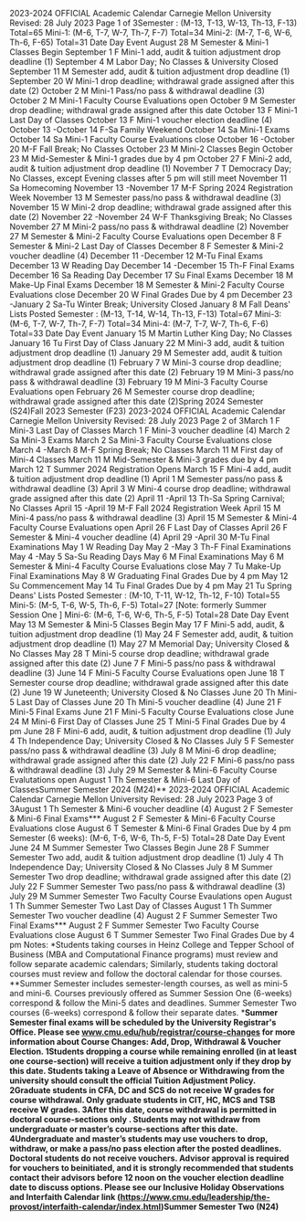 2023-2024 OFFICIAL Academic Calendar Carnegie Mellon University
Revised: 28 July 2023 Page 1 of 3Semester : (M-13, T-13, W-13, Th-13, F-13) Total=65
Mini-1: (M-6, T-7, W-7, Th-7, F-7) Total=34 
Mini-2: (M-7, T-6, W-6, Th-6, F-65) Total=31
Date Day Event
August 28 M Semester & Mini-1 Classes Begin
September 1 F Mini-1 add, audit & tuition adjustment drop deadline  (1)
September 4 M Labor Day; No Classes & University Closed
September 11 M Semester add, audit & tuition adjustment drop deadline (1)
September 20 W Mini-1 drop deadline; withdrawal grade assigned after this date (2)
October 2 M Mini-1 Pass/no pass & withdrawal deadline (3)
October 2 M Mini-1 Faculty Course Evaluations open
October 9 M Semester drop deadline; withdrawal grade assigned after this date
October 13 F Mini-1 Last Day of Classes
October 13 F Mini-1 voucher election deadline (4)
October 13 -October 14 F-Sa Family Weekend
October 14 Sa Mini-1 Exams
October 14 Sa Mini-1 Faculty Course Evaluations close
October 16 -October 20 M-F Fall Break; No Classes
October 23 M Mini-2 Classes Begin 
October 23 M Mid-Semester & Mini-1 grades due by 4 pm
October 27 F Mini-2 add, audit & tuition adjustment drop deadline (1)
November 7 T Democracy Day; No Classes, except Evening classes after 5 pm will still meet
November 11 Sa Homecoming
November 13 -November 17 M-F Spring 2024 Registration Week
November 13 M Semester pass/no pass & withdrawal deadline (3)
November 15 W Mini-2 drop deadline; withdrawal grade assigned after this date (2)
November 22 -November 24 W-F Thanksgiving Break; No Classes
November 27 M Mini-2 pass/no pass & withdrawal deadline (2)
November 27 M Semester & Mini-2 Faculty Course Evaluations open
December 8 F Semester & Mini-2 Last Day of Classes 
December 8 F Semester & Mini-2 voucher deadline (4)
December 11 -December 12 M-Tu Final Exams 
December 13 W Reading Day 
December 14 -December 15 Th-F Final Exams 
December 16 Sa Reading Day 
December 17 Su Final Exams 
December 18 M Make-Up Final Exams
December 18 M Semester & Mini-2 Faculty Course Evaluations close
December 20 W Final Grades Due by 4 pm 
December 23 -January 2 Sa-Tu Winter Break; University Closed
January 8 M Fall Deans' Lists Posted
Semester : (M-13, T-14, W-14, Th-13, F-13) Total=67
Mini-3: (M-6, T-7, W-7, Th-7, F-7) Total=34 
Mini-4: (M-7, T-7, W-7, Th-6, F-6) Total=33
Date Day Event
January 15 M Martin Luther King Day; No Classes
January 16 Tu First Day of Class
January 22 M Mini-3 add, audit & tuition adjustment drop deadline (1)
January 29 M Semester add, audit & tuition adjustment drop deadline (1)
February 7 W Mini-3 course drop deadline; withdrawal grade assigned after this date (2)
February 19 M Mini-3 pass/no pass & withdrawal deadline (3)
February 19 M Mini-3 Faculty Course Evaluations open
February 26 M Semester course drop deadline; withdrawal grade assigned after this date (2)Spring 2024 Semester (S24)Fall 2023 Semester (F23) 2023-2024 OFFICIAL Academic Calendar Carnegie Mellon University
Revised: 28 July 2023 Page 2 of 3March 1 F Mini-3 Last Day of Classes 
March 1 F Mini-3 voucher deadline (4)
March 2 Sa Mini-3 Exams
March 2 Sa Mini-3 Faculty Course Evaluations close
March 4 -March 8 M-F Spring Break; No Classes
March 11 M First day of Mini-4 Classes
March 11 M Mid-Semester & Mini-3 grades due by 4 pm
March 12 T Summer 2024 Registration Opens 
March 15 F Mini-4 add, audit & tuition adjustment drop deadline (1)
April 1 M Semester pass/no pass & withdrawal deadline (3)
April 3 W Mini-4 course drop deadline; withdrawal grade assigned after this date (2)
April 11 -April 13 Th-Sa Spring Carnival; No Classes
April 15 -April 19 M-F Fall 2024 Registration Week
April 15 M Mini-4 pass/no pass & withdrawal deadline (3)
April 15 M Semester & Mini-4 Faculty Course Evaluations open 
April 26 F Last Day of Classes
April 26 F Semester & Mini-4 voucher deadline (4)
April 29 -April 30 M-Tu Final Examinations 
May 1 W Reading Day
May 2 -May 3 Th-F Final Examinations 
May 4 -May 5 Sa-Su Reading Days
May 6 M Final Examinations
May 6 M Semester & Mini-4 Faculty Course Evaluations close 
May 7 Tu Make-Up Final Examinations
May 8 W Graduating Final Grades Due by 4 pm
May 12 Su Commencement
May 14 Tu Final Grades Due by 4 pm
May 21 Tu Spring Deans' Lists Posted
Semester : (M-10, T-11, W-12, Th-12, F-10) Total=55
Mini-5: (M-5, T-6, W-5, Th-6, F-5) Total=27 [Note:  formerly Summer Session One ]
Mini-6: (M-6, T-6, W-6, Th-5, F-5) Total=28
Date Day Event
May 13 M Semester & Mini-5 Classes Begin
May 17 F Mini-5 add, audit, & tuition adjustment drop deadline (1)
May 24 F Semester add, audit, & tuition adjustment drop deadline (1)
May 27 M Memorial Day; University Closed & No Classes
May 28 T Mini-5 course drop deadline; withdrawal grade assigned after this date (2)
June 7 F Mini-5 pass/no pass & withdrawal deadline (3)
June 14 F Mini-5 Faculty Course Evaluations open
June 18 T Semester course drop deadline; withdrawal grade assigned after this date (2)
June 19 W Juneteenth; University Closed & No Classes
June 20 Th Mini-5 Last Day of Classes
June 20 Th Mini-5 voucher deadline (4)
June 21 F Mini-5 Final Exams
June 21 F Mini-5 Faculty Course Evaluations close 
June 24 M Mini-6 First Day of Classes
June 25 T Mini-5 Final Grades Due by 4 pm
June 28 F Mini-6 add, audit, & tuition adjustment drop deadline (1)
July 4 Th Independence Day; University Closed & No Classes
July 5 F Semester pass/no pass & withdrawal deadline (3)
July 8 M Mini-6 drop deadline; withdrawal grade assigned after this date (2)
July 22 F Mini-6 pass/no pass & withdrawal deadline (3)
July 29 M Semester & Mini-6 Faculty Course Evalutations open 
August 1 Th Semester & Mini-6 Last Day of ClassesSummer Semester 2024 (M24)** 2023-2024 OFFICIAL Academic Calendar Carnegie Mellon University
Revised: 28 July 2023 Page 3 of 3August 1 Th Semester & Mini-6 voucher deadline (4)
August 2 F Semester & Mini-6 Final Exams***
August 2 F Semester & Mini-6 Faculty Course Evaluations close
August 6 T Semester & Mini-6 Final Grades Due by 4 pm
Semester (6 weeks): (M-6, T-6, W-6, Th-5, F-5) Total=28
Date Day Event
June 24 M Summer Semester Two Classes Begin
June 28 F Summer Semester  Two add, audit & tuition adjustment drop deadline (1)
July 4 Th Independence Day; University Closed & No Classes
July 8 M Summer Semester  Two drop deadline; withdrawal grade assigned after this date (2)
July 22 F Summer Semester  Two pass/no pass & withdrawal deadline (3)
July 29 M Summer Semester  Two Faculty Course Evaulations open
August 1 Th Summer Semester  Two Last Day of Classes
August 1 Th Summer Semester  Two voucher deadline (4)
August 2 F Summer Semester  Two Final Exams***
August 2 F Summer Semester  Two Faculty Course Evaluations close 
August 6 T Summer Semester  Two Final Grades Due by 4 pm
Notes:
*Students taking courses in Heinz College and Tepper School of Business (MBA and 
Computational Finance programs) must review and follow separate academic calendars; 
Similarly, students taking doctoral courses must review and follow the doctoral calendar for those courses. 
**Summer Semester includes semester-length courses, as well as mini-5 and mini-6. Courses 
previously offered as Summer Session One (6-weeks) correspond & follow the Mini-5 dates and deadlines.  Summer Semester Two courses (6-weeks) correspond & follow their separate dates. 
***Summer Semester final exams will be scheduled by the University Registrar's Office.
Please see www.cmu.edu/hub/registrar/course-changes for more information about Course 
Changes: Add, Drop, Withdrawal & Voucher Election.
1Students dropping a course while remaining enrolled (in at least one course-section) will 
receive a tuition adjustment only if they drop by this date. Students taking a Leave of Absence 
or Withdrawing from the university should consult the official Tuition Adjustment Policy.
2Graduate students in CFA, DC and SCS do not receive W grades for course withdrawal. Only 
graduate students in CIT, HC, MCS and TSB receive W grades.
3After this date, course withdrawal is permitted in doctoral course-sections only . Students 
may not withdraw from undergraduate or master’s course-sections after this date.
4Undergraduate and master’s students may use vouchers to drop, withdraw, or make a 
pass/no pass election after the posted deadlines. Doctoral students do not receive vouchers. Advisor approval is required for vouchers to beinitiated, and it is strongly recommended that students contact their advisors before 12 noon 
on the voucher election deadline date to discuss options.
Please see our Inclusive Holiday Observations and Interfaith Calendar link 
(https://www.cmu.edu/leadership/the-provost/interfaith-calendar/index.html)Summer Semester Two (N24)**
